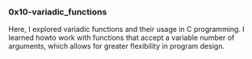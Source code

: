 
### 0x10-variadic_functions
Here, I explored variadic functions and their usage in C programming. I learned howto work with functions that accept a variable number of arguments, which allows for greater flexibility in program design.